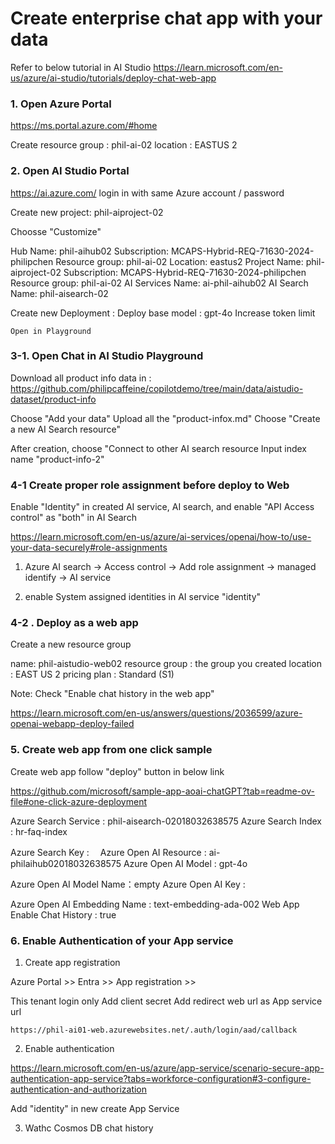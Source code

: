 
# Create enterprise chat app with your data 

Refer to below tutorial in AI Studio 
https://learn.microsoft.com/en-us/azure/ai-studio/tutorials/deploy-chat-web-app




### 1. Open Azure Portal 

https://ms.portal.azure.com/#home

Create resource group : phil-ai-02 
    location : EASTUS 2 


### 2. Open AI Studio Portal 

https://ai.azure.com/
login in with same Azure account / password 

Create new project:  phil-aiproject-02

Choosse "Customize"

Hub
Name: phil-aihub02
Subscription: MCAPS-Hybrid-REQ-71630-2024-philipchen
Resource group: phil-ai-02
Location: eastus2
Project
Name: phil-aiproject-02
Subscription: MCAPS-Hybrid-REQ-71630-2024-philipchen
Resource group: phil-ai-02
AI Services
Name: ai-phil-aihub02
AI Search
Name: phil-aisearch-02


Create new Deployment : 
    Deploy base model : gpt-4o
    Increase token limit 

    Open in Playground
    

### 3-1. Open Chat in AI Studio Playground 


Download all product info data in : 
https://github.com/philipcaffeine/copilotdemo/tree/main/data/aistudio-dataset/product-info


Choose "Add your data" 
Upload all the "product-infox.md" 
Choose "Create a new AI Search resource" 

After creation, choose "Connect to other AI search resource
Input index name "product-info-2"


### 4-1 Create proper role assignment before deploy to Web

Enable "Identity" in created AI service, AI search, and enable "API Access control" as "both" in AI Search 

https://learn.microsoft.com/en-us/azure/ai-services/openai/how-to/use-your-data-securely#role-assignments


1. Azure AI search -> Access control -> Add role assignment 
 -> managed identify -> AI service 

2. enable System assigned identities in AI service "identity"


### 4-2 . Deploy as a web app 

Create a new resource group 

name: phil-aistudio-web02
resource group : the group you created
location : EAST US 2 
pricing plan : Standard (S1)

Note: Check "Enable chat history in the web app" 

https://learn.microsoft.com/en-us/answers/questions/2036599/azure-openai-webapp-deploy-failed



### 5. Create web app from one click sample 

Create web app follow "deploy" button in below link 

https://github.com/microsoft/sample-app-aoai-chatGPT?tab=readme-ov-file#one-click-azure-deployment


Azure Search Service : phil-aisearch-02018032638575
Azure Search Index : hr-faq-index

Azure Search Key :　
Azure Open AI Resource : ai-philaihub02018032638575
Azure Open AI Model : gpt-4o

Azure Open AI Model Name：empty 
Azure Open AI Key : 

Azure Open AI Embedding Name : text-embedding-ada-002
Web App Enable Chat History  : true


### 6. Enable Authentication of your App service 

1. Create app registration

Azure Portal >> Entra >> App registration >> 

This tenant login only 
Add client secret 
Add redirect web url as App service url 

    https://phil-ai01-web.azurewebsites.net/.auth/login/aad/callback


2. Enable authentication 

https://learn.microsoft.com/en-us/azure/app-service/scenario-secure-app-authentication-app-service?tabs=workforce-configuration#3-configure-authentication-and-authorization

Add "identity" in new create App Service

3. Wathc Cosmos DB chat history 


